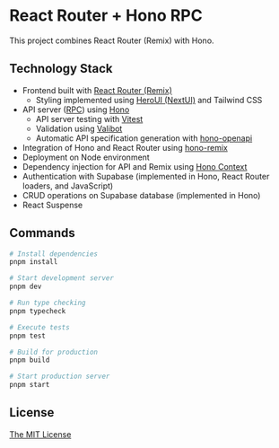 # React Router + Hono RPC

This project combines React Router (Remix) with Hono.

## Technology Stack

- Frontend built with [React Router (Remix)](https://reactrouter.com/)
  - Styling implemented using [HeroUI (NextUI)](https://www.heroui.com/) and Tailwind CSS
- API server ([RPC](https://hono.dev/docs/guides/rpc)) using [Hono](https://hono.dev)
  - API server testing with [Vitest](https://vitest.dev/)
  - Validation using [Valibot](https://valibot.dev/)
  - Automatic API specification generation with [hono-openapi](https://hono.dev/examples/hono-openapi)
- Integration of Hono and React Router using [hono-remix](https://github.com/sergiodxa/remix-hono)
- Deployment on Node environment
- Dependency injection for API and Remix using [Hono Context](https://hono.dev/docs/api/context#var)
- Authentication with Supabase (implemented in Hono, React Router loaders, and JavaScript)
- CRUD operations on Supabase database (implemented in Hono)
- React Suspense

## Commands

```bash
# Install dependencies
pnpm install

# Start development server
pnpm dev

# Run type checking
pnpm typecheck

# Execute tests
pnpm test

# Build for production
pnpm build

# Start production server
pnpm start
```

## License

[The MIT License](./LICENSE)